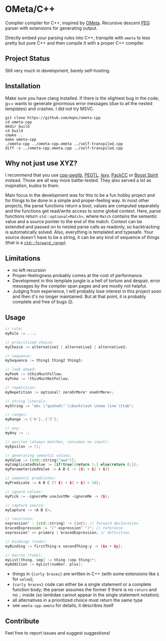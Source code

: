 
# OMeta/C++

Compiler compiler for C++, inspired by [OMeta](https://en.wikipedia.org/wiki/OMeta). Recursive descent [PEG](https://en.wikipedia.org/wiki/Parsing_expression_grammar) parser with extensions for generating output.

Directly embed your parsing rules into C++, transpile with `ometa` to less pretty but pure C++ and then compile it with a proper C++ compiler.

## Project Status

Still very much in development, barely self-hosting.

## Installation

Make sure you have clang installed. If there is the slightest bug in the code, g++ wants to generate ginormous error messages (due to all the nested templates) and crashes. I did not try MSVC.

```
git clone https://github.com/mqnc/ometa-cpp
cd ometa-cpp
mkdir build
cd build
cmake ..
make ometa-cpp
./ometa-cpp ../ometa-cpp.ometa ../self-transpiled.cpp
diff -s ../ometa-cpp.ometa.cpp ../self-transpiled.cpp
```

## Why not just use XYZ?

I recommend that you use [cpp-peglib](https://github.com/yhirose/cpp-peglib), [PEGTL](https://github.com/taocpp/PEGTL), [lexy](https://lexy.foonathan.net/), [PackCC](https://github.com/arithy/packcc) or [Boost Spirit](https://github.com/boostorg/spirit) instead. Those are all way more battle-tested. They also served a lot as inspiration, kudos to them.

Main focus in the development was for this to be a fun hobby project and for things to be done in a simple and proper-feeling way. In most other projects, the parse functions return a bool, values are computed separately and the functions get read/write access to some global context. Here, parse functions return `std::optional<Match>`, where `Match` contains the semantic value and a source pointer to the end of the match. Context can be extended and passed on to nested parse calls as readonly, so backtracking is automatically solved. Also, everything is templated and typesafe. Your source doesn't have to be a string, it can be any kind of sequence of things (that is a [`std::forward_range`](https://en.cppreference.com/w/cpp/ranges/forward_range)).

## Limitations

* no left recursion
* Proper-feelingness probably comes at the cost of performance.
* Development in this template jungle is a hell of torture and despair, error messages by the compiler span pages and are mostly not helpful.
* Judging from experience, I will probably lose interest in this project soon and then it's no longer maintained. But at that point, it is probably complete and free of bugs 😌.

## Usage

```cpp
// rule:
myRule := ...;

// prioritized choice:
myChoice := alternative1 | alternative2 | alternative3;

// sequence:
mySequence := thing1 thing2 thing3;

// look ahead:
myPeek := &thisMustFollow;
myPoke := !thisMustNotFollow;

// repetition:
myRepetition := optional? zeroOrMore* oneOrMore+;

// string literals:
myString := "abc \"quoted\" \\backslash \nnew line \ttab";

// ranges:
myRange := {'A'}..{'Z'};

// any:
myAny := .;

// epsilon (always matches, consumes no input):
myEpsilon := ();

// generating semantic values:
myValue := {std::string("awa")};
myComplicatedValue := {if(true){return 1;} else{return 0;}};
myParameterizedValue := A B C -> {$1 + $2 + $3}

// semantic predicates:
myPredicate := A B C {? $1 + $2 + $3 > 10};

// ignore values:
myPick := ~ignoreMe useJustMe ~ignoreMe -> {$};

// capture source:
myCapture := <A B C>;

// recursion:
expression^ : {std::string} -> {int}; // forward declaration
bracedExpression := "(" expression^ ")"; // reference
expression^ => primary | bracedExpression; // definition

// bindings (todo):
myBinding := firstThing:x secondThing:y -> {$x + $y};

// macros (todo):
myList[thing, sep] := thing (sep thing)*;
myAddition := myList[number, plus];
```

* things in `{curly braces}` are written in C++ (with some extensions like `$` for `value`);
* `{curly braces}` code can either be a single statement or a complete function body; the parser assumes the former if there is no `return` and no `;` inside (so lambdae cannot appear in the single statement notation).
* all alternatives in a prioritized choice must return the same type
* see `ometa-cpp.ometa` for details, it describes itself

## Contribute

Feel free to report issues and suggest suggestions!